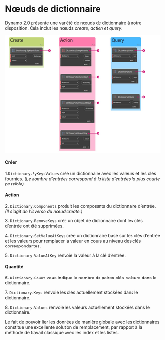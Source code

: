 # Nœuds de dictionnaire

Dynamo 2.0 présente une variété de nœuds de dictionnaire à notre disposition. Cela inclut les nœuds _create, action et query_.

![](../images/5-5/2/dictionarynodes-nodes.jpg)

#### Créer

1.`Dictionary.ByKeysValues` crée un dictionnaire avec les valeurs et les clés fournies. _(Le nombre d’entrées correspond à la liste d’entrées la plus courte possible)_

#### Action

2\. `Dictionary.Components` produit les composants du dictionnaire d’entrée. _(Il s’agit de l’inverse du nœud create.)_

3\. `Dictionary.RemoveKeys` crée un objet de dictionnaire dont les clés d’entrée ont été supprimées.

4\. `Dictionary.SetValueAtKeys` crée un dictionnaire basé sur les clés d’entrée et les valeurs pour remplacer la valeur en cours au niveau des clés correspondantes.

5\. `Dictionary.ValueAtKey` renvoie la valeur à la clé d’entrée.

#### Quantité

6\. `Dictionary.Count` vous indique le nombre de paires clés-valeurs dans le dictionnaire.

7\. `Dictionary.Keys` renvoie les clés actuellement stockées dans le dictionnaire.

8\. `Dictionary.Values` renvoie les valeurs actuellement stockées dans le dictionnaire.

Le fait de pouvoir lier les données de manière globale avec les dictionnaires constitue une excellente solution de remplacement, par rapport à la méthode de travail classique avec les index et les listes.
